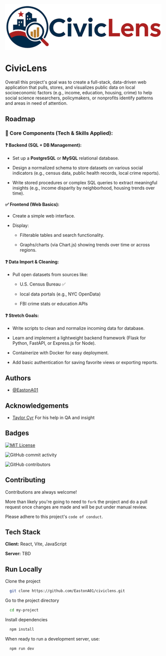 
![Logo](https://raw.githubusercontent.com/EastonA01/civiclens/refs/heads/main/READMERefs/civiclensLogoWithTitle.png)


# CivicLens

Overall this project's goal was to create a full-stack, data-driven web application that pulls, stores, and visualizes public data on local socioeconomic factors (e.g., income, education, housing, crime) to help social science researchers, policymakers, or nonprofits identify patterns and areas in need of attention.



## Roadmap

### 🧩 Core Components (Tech & Skills Applied):

#### ❓ Backend (SQL + DB Management):

- Set up a **PostgreSQL** or **MySQL** relational database.
    
- Design a normalized schema to store datasets on various social indicators (e.g., census data, public health records, local crime reports).
    
- Write stored procedures or complex SQL queries to extract meaningful insights (e.g., income disparity by neighborhood, housing trends over time).
    

#### ✅ Frontend (Web Basics):

- Create a simple web interface.
    
- Display:
    
    - Filterable tables and search functionality.
        
    - Graphs/charts (via Chart.js) showing trends over time or across regions.
        

#### ❓ Data Import & Cleaning:

- Pull open datasets from sources like:
    
    - U.S. Census Bureau ✅
        
    - local data portals (e.g., NYC OpenData)
        
    - FBI crime stats or education APIs
        
#### ❓ Stretch Goals:

- Write scripts to clean and normalize incoming data for database.

- Learn and implement a lightweight backend framework (Flask for Python, FastAPI, or Express.js for Node).
    
- Containerize with Docker for easy deployment.
    
- Add basic authentication for saving favorite views or exporting reports.
## Authors

- [@EastonA01](https://www.github.com/EastonA01)


## Acknowledgements

 - [Taylor Cyr](https://github.com/tcyr123) For his help in QA and insight


## Badges

[![MIT License](https://img.shields.io/badge/License-MIT-green.svg)](https://choosealicense.com/licenses/mit/)

![GitHub commit activity](https://img.shields.io/github/commit-activity/y/EastonA01/civiclens)

![GitHub contributors](https://img.shields.io/github/contributors/EastonA01/civiclens)




## Contributing

Contributions are always welcome!

More than likely you're going to need to `fork` the project and do a pull request once changes are made and will be put under manual review.

Please adhere to this project's `code of conduct`.


## Tech Stack

**Client:** React, Vite, JavaScript

**Server:** TBD


## Run Locally

Clone the project

```bash
  git clone https://github.com/EastonA01/civiclens.git
```

Go to the project directory

```bash
  cd my-project
```

Install dependencies

```bash
  npm install
```

When ready to run a development server, use:

```bash
  npm run dev
```